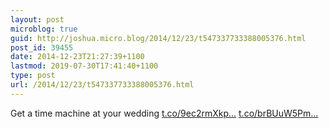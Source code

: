 ```yaml
---
layout: post
microblog: true
guid: http://joshua.micro.blog/2014/12/23/t547337733388005376.html
post_id: 39455
date: 2014-12-23T21:27:39+1100
lastmod: 2019-07-30T17:41:40+1100
type: post
url: /2014/12/23/t547337733388005376.html
---
```

Get a time machine at your wedding [t.co/9ec2rmXkp...](https://t.co/9ec2rmXkpZ) [t.co/brBUuW5Pm...](http://t.co/brBUuW5Pms)
